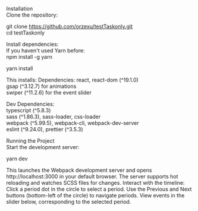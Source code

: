 Installation<br/>
Clone the repository:

git clone https://github.com/orzexu/testTaskonly.git<br/>
cd testTaskonly<br/>


Install dependencies:<br/>
If you haven't used Yarn before:<br/>
npm install -g yarn

yarn install


This installs:
Dependencies:
react, react-dom (^19.1.0)<br/>
gsap (^3.12.7) for animations<br/>
swiper (^11.2.6) for the event slider<br/>

Dev Dependencies:<br/>
typescript (^5.8.3)<br/>
sass (^1.86.3), sass-loader, css-loader<br/>
webpack (^5.99.5), webpack-cli, webpack-dev-server<br/>
eslint (^9.24.0), prettier (^3.5.3)<br/>


Running the Project<br/>
Start the development server:<br/>

yarn dev

This launches the Webpack development server and opens http://localhost:3000 in your default browser. The server supports hot reloading and watches SCSS files for changes.
Interact with the timeline:
Click a period dot in the circle to select a period.
Use the Previous and Next buttons (bottom-left of the circle) to navigate periods.
View events in the slider below, corresponding to the selected period.
